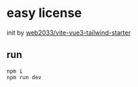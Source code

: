 # easy license

init by [web2033/vite-vue3-tailwind-starter](https://github.com/web2033/vite-vue3-tailwind-starter)


## run

```shell
npm i
npm run dev
```